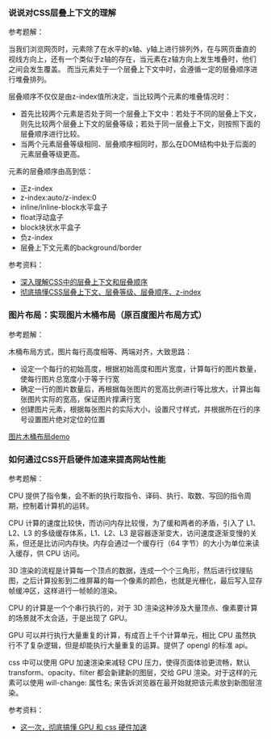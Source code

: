 ### 说说对CSS层叠上下文的理解
参考题解：

当我们浏览网页时，元素除了在水平的x轴、y轴上进行排列外，在与网页垂直的视线方向上，还有一个类似于z轴的存在，当元素在z轴方向上发生堆叠时，他们之间会发生覆盖。
而当元素处于一个层叠上下文中时，会遵循一定的层叠顺序进行堆叠排列。

层叠顺序不仅仅是由z-index值所决定，当比较两个元素的堆叠情况时：
- 首先比较两个元素是否处于同一个层叠上下文中：若处于不同的层叠上下文，则先比较两个层叠上下文的层叠等级；若处于同一层叠上下文，则按照下面的层叠顺序进行比较。
- 当两个元素层叠等级相同、层叠顺序相同时，那么在DOM结构中处于后面的元素层叠等级更高。

元素的层叠顺序由高到低：
- 正z-index
- z-index:auto/z-index:0
- inline/inline-block水平盒子
- float浮动盒子
- block块状水平盒子
- 负z-index
- 层叠上下文元素的background/border

参考资料：
- [深入理解CSS中的层叠上下文和层叠顺序](https://www.zhangxinxu.com/wordpress/2016/01/understand-css-stacking-context-order-z-index/)
- [彻底搞懂CSS层叠上下文、层叠等级、层叠顺序、z-index](https://juejin.cn/post/6844903667175260174)


### 图片布局：实现图片木桶布局（原百度图片布局方式）
参考题解：

木桶布局方式，图片每行高度相等、两端对齐，大致思路：
- 设定一个每行的初始高度，根据初始高度和图片宽度，计算每行的图片数量，使每行图片总宽度小于等于行宽
- 确定一行的图片数量后，再根据每张图片的宽高比例进行等比放大，计算出每张图片实际的宽高，保证图片撑满行宽
- 创建图片元素，根据每张图片的实际大小，设置尺寸样式，并根据所在行的序号设置图片绝对定位的位置

[图片木桶布局demo](https://github.com/AlisaLiCn/image-layout-demo)

### 如何通过CSS开启硬件加速来提高网站性能
参考题解：

CPU 提供了指令集，会不断的执行取指令、译码、执行、取数、写回的指令周期，控制着计算机的运转。

CPU 计算的速度比较快，而访问内存比较慢，为了缓和两者的矛盾，引入了 L1、L2、L3 的多级缓存体系，L1、L2、L3 是容器逐渐变大，访问速度逐渐变慢的关系，但还是比访问内存快。内存会通过一个缓存行（64 字节）的大小为单位来读入缓存，供 CPU 访问。

3D 渲染的流程是计算每一个顶点的数据，连成一个个三角形，然后进行纹理贴图，之后计算投影到二维屏幕的每一个像素的颜色，也就是光栅化，最后写入显存帧缓冲区，这样进行一帧帧的渲染。

CPU 的计算是一个个串行执行的，对于 3D 渲染这种涉及大量顶点、像素要计算的场景就不太合适，于是出现了 GPU。

GPU 可以并行执行大量重复的计算，有成百上千个计算单元，相比 CPU 虽然执行不了复杂逻辑，但是却能执行大量重复的运算。提供了 opengl 的标准 api。

css 中可以使用 GPU 加速渲染来减轻 CPU 压力，使得页面体验更流畅，默认 transform、opacity、filter 都会新建新的图层，交给 GPU 渲染。对于这样的元素可以使用 will-change: 属性名; 来告诉浏览器在最开始就把该元素放到新图层渲染。

参考资料：
- [这一次，彻底搞懂 GPU 和 css 硬件加速](https://juejin.cn/post/7001634685927292936)
